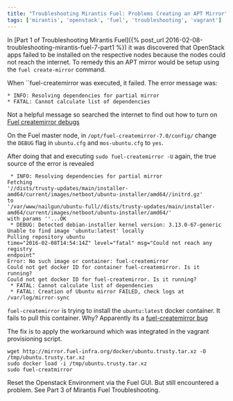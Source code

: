 ```yaml
---
title: "Troubleshooting Mirantis Fuel: Problems Creating an APT Mirror"
tags: ['mirantis', 'openstack', 'fuel', 'troubleshooting', 'vagrant']
---
```


In [Part 1 of Troubleshooting Mirantis Fuel]({% post_url 2016-02-08-troubleshooting-mirantis-fuel-7-part1 %})
it was discovered that OpenStack apps
failed to be installed on the respective nodes because the nodes could not reach
the internet. To remedy this an APT mirror would be setup using the ``fuel
create-mirror`` command.

When ``fuel-createmirror was executed, it failed. The error message was:

```
* INFO: Resolving dependencies for partial mirror
* FATAL: Cannot calculate list of dependencies
```

Not a helpful message so searched the internet to find out how to turn on [Fuel
createmirror debugs](https://irclog.perlgeek.de/fuel-dev/2015-09-17)

On the Fuel master node, in  `/opt/fuel-createmirror-7.0/config/` change the
`DEBUG` flag in `ubuntu.cfg` and `mos-ubuntu.cfg` to `yes`.

After doing that and executing ``sudo fuel-createmirror -U`` again, the true source of the error is revealed

```
 * INFO: Resolving dependencies for partial mirror
Fetching
'//dists/trusty-updates/main/installer-amd64/current/images/netboot/ubuntu-installer/amd64//initrd.gz'
to
'/var/www/nailgun/ubuntu-full//dists/trusty-updates/main/installer-amd64/current/images/netboot/ubuntu-installer/amd64/'
with params ''...OK
 * DEBUG: Detected debian-installer kernel version: 3.13.0-67-generic
Unable to find image 'ubuntu:latest' locally
Pulling repository ubuntu
time="2016-02-08T14:54:14Z" level="fatal" msg="Could not reach any registry
endpoint"
Error: No such image or container: fuel-createmirror
Could not get docker ID for container fuel-createmirror. Is it running?
Could not get docker ID for fuel-createmirror. Is it running?
 * FATAL: Cannot calculate list of dependencies
 * FATAL: Creation of Ubuntu mirror FAILED, check logs at /var/log/mirror-sync
```

`fuel-createmirror` is trying to install the `ubuntu:latest` docker container.
It fails to pull this container. Why? Apparently its a [fuel-createmirror
bug](https://bugs.launchpad.net/fuel/+bug/1528498)

The fix is to apply the workaround which was integrated in the vagrant
provisioning script.

```
wget http://mirror.fuel-infra.org/docker/ubuntu.trusty.tar.xz -O /tmp/ubuntu.trusty.tar.xz
sudo docker load -i /tmp/ubuntu.trusty.tar.xz
sudo fuel-creatmirror
```

Reset the Openstack Environment via the Fuel GUI. But still encountered a problem. See Part 3 of Mirantis Fuel Troubleshooting.

